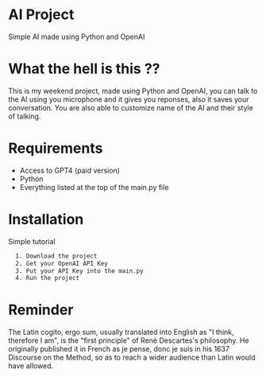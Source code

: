 
# AI Project
Simple AI made using Python and OpenAI

# What the hell is this ??
This is my weekend project, made using Python and OpenAI, you can talk to the AI using you microphone and it gives you reponses, also it saves your conversation. You are also able to customize name of the AI and their style of talking.

# Requirements
- Access to GPT4 (paid version)
- Python
- Everything listed at the top of the main.py file


# Installation

Simple tutorial

```bash
  1. Download the project
  2. Get your OpenAI API Key
  3. Put your API Key into the main.py
  4. Run the project
```

# Reminder
The Latin cogito, ergo sum, usually translated into English as "I think, therefore I am", is the "first principle" of René Descartes's philosophy. He originally published it in French as je pense, donc je suis in his 1637 Discourse on the Method, so as to reach a wider audience than Latin would have allowed.



